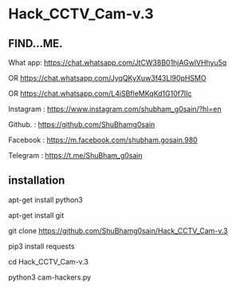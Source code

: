 # Hack_CCTV_Cam-v.3

## FIND...ME.

What app: https://chat.whatsapp.com/JtCW38B01hjAGwlVHhyu5q

OR https://chat.whatsapp.com/JyqQKyXuw3f43Ll90pHSMO

OR https://chat.whatsapp.com/L4iSBfleMKqKd1G10f7IIc

Instagram : https://www.instagram.com/shubham_g0sain/?hl=en

Github. : https://github.com/ShuBhamg0sain

Facebook : https://m.facebook.com/shubham.gosain.980

Telegram : https://t.me/ShuBham_g0sain


## installation

apt-get install python3

apt-get install git

git clone https://github.com/ShuBhamg0sain/Hack_CCTV_Cam-v.3

pip3 install requests

cd Hack_CCTV_Cam-v.3

python3 cam-hackers.py
